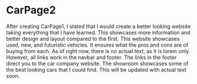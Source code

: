 # CarPage2
After creating CarPage1, I stated that I would create a better looking website taking everything that I have learned. This showcases more information and better design and layout compared to the first. This website showcases used, new, and futuristic vehicles. It ensures what the pros and cons are of buying from each. As of right now, there is no actual text, as it is lorem only. However, all links work in the navbar and footer. The links in the footer direct you to the car company website. The showroom showcases some of the best looking cars that I could find. This will be updated with actual text soon.
